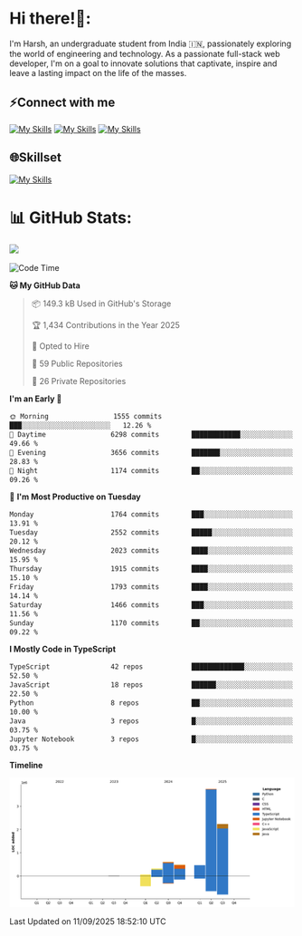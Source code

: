 
# Hi there!👋:
<p> I'm Harsh, an undergraduate student from India 🇮🇳, passionately exploring the world of engineering and technology. As a passionate full-stack web developer, I'm on a goal to innovate solutions that captivate, inspire and leave a lasting impact on the life of the masses. </p>

## ⚡Connect with me

[![My Skills](https://skillicons.dev/icons?i=gmail)](mailto:harshpandey.tech@gmail.com) [![My Skills](https://skillicons.dev/icons?i=linkedin)](https://linkedin.com/in/harsh3dev) [![My Skills](https://skillicons.dev/icons?i=twitter)](https://x.com/harshxai)

## 🌐Skillset
[![My Skills](https://skillicons.dev/icons?i=js,ts,react,nextjs,nodejs,tailwind,mongo,express,postgres,prisma,html,css,docker,aws,cpp,git,vscode,figma)](https://skillicons.dev)


# 📊 GitHub Stats:
![](https://komarev.com/ghpvc/?username=harsh3dev)

<!--START_SECTION:waka-->
![Code Time](http://img.shields.io/badge/Code%20Time-568%20hrs%2058%20mins-blue)

**🐱 My GitHub Data** 

> 📦 149.3 kB Used in GitHub's Storage 
 > 
> 🏆 1,434 Contributions in the Year 2025
 > 
> 💼 Opted to Hire
 > 
> 📜 59 Public Repositories 
 > 
> 🔑 26 Private Repositories 
 > 
**I'm an Early 🐤** 

```text
🌞 Morning                1555 commits        ███░░░░░░░░░░░░░░░░░░░░░░   12.26 % 
🌆 Daytime                6298 commits        ████████████░░░░░░░░░░░░░   49.66 % 
🌃 Evening                3656 commits        ███████░░░░░░░░░░░░░░░░░░   28.83 % 
🌙 Night                  1174 commits        ██░░░░░░░░░░░░░░░░░░░░░░░   09.26 % 
```
📅 **I'm Most Productive on Tuesday** 

```text
Monday                   1764 commits        ███░░░░░░░░░░░░░░░░░░░░░░   13.91 % 
Tuesday                  2552 commits        █████░░░░░░░░░░░░░░░░░░░░   20.12 % 
Wednesday                2023 commits        ████░░░░░░░░░░░░░░░░░░░░░   15.95 % 
Thursday                 1915 commits        ████░░░░░░░░░░░░░░░░░░░░░   15.10 % 
Friday                   1793 commits        ████░░░░░░░░░░░░░░░░░░░░░   14.14 % 
Saturday                 1466 commits        ███░░░░░░░░░░░░░░░░░░░░░░   11.56 % 
Sunday                   1170 commits        ██░░░░░░░░░░░░░░░░░░░░░░░   09.22 % 
```


**I Mostly Code in TypeScript** 

```text
TypeScript               42 repos            █████████████░░░░░░░░░░░░   52.50 % 
JavaScript               18 repos            ██████░░░░░░░░░░░░░░░░░░░   22.50 % 
Python                   8 repos             ██░░░░░░░░░░░░░░░░░░░░░░░   10.00 % 
Java                     3 repos             █░░░░░░░░░░░░░░░░░░░░░░░░   03.75 % 
Jupyter Notebook         3 repos             █░░░░░░░░░░░░░░░░░░░░░░░░   03.75 % 
```



**Timeline**

![Lines of Code chart](https://raw.githubusercontent.com/harsh3dev/harsh3dev/main/assets/bar_graph.png)


 Last Updated on 11/09/2025 18:52:10 UTC
<!--END_SECTION:waka-->

